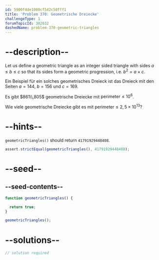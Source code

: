 ```yaml
---
id: 5900f4de1000cf542c50fff1
title: 'Problem 370: Geometrische Dreiecke'
challengeType: 1
forumTopicId: 302032
dashedName: problem-370-geometric-triangles
---
```


# --description--

Let us define a geometric triangle as an integer sided triangle with sides $a ≤ b ≤ c$ so that its sides form a geometric progression, i.e. $b^2 = a \times c$.

Ein Beispiel für ein solches geometrisches Dreieck ist das Dreieck mit den Seiten $a = 144$, $b = 156$ und $c = 169$.

Es gibt $861\\,805$ geometrische Dreiecke mit $\text{perimeter} ≤ {10}^6$.

Wie viele geometrische Dreiecke gibt es mit $\text{perimeter} ≤ 2,5 \times {10}^{13}$?

# --hints--

`geometricTriangles()` should return `41791929448408`.

```js
assert.strictEqual(geometricTriangles(), 41791929448408);
```

# --seed--

## --seed-contents--

```js
function geometricTriangles() {

  return true;
}

geometricTriangles();
```

# --solutions--

```js
// solution required
```

